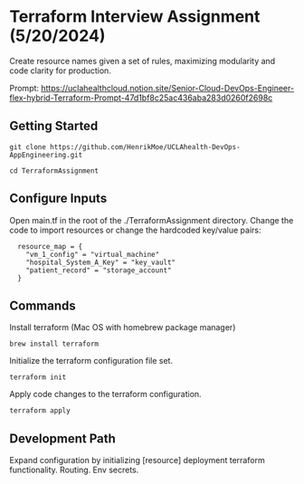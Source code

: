 
# Terraform Interview Assignment (5/20/2024)

Create resource names given a set of rules, maximizing modularity and code clarity for production.

Prompt: https://uclahealthcloud.notion.site/Senior-Cloud-DevOps-Engineer-flex-hybrid-Terraform-Prompt-47d1bf8c25ac436aba283d0260f2698c

## Getting Started 

`git clone https://github.com/HenrikMoe/UCLAhealth-DevOps-AppEngineering.git`

`cd TerraformAssignment`

## Configure Inputs

Open main.tf in the root of the ./TerraformAssignment directory. Change the code to import resources or change the hardcoded key/value pairs: 

```
  resource_map = {
    "vm_1_config" = "virtual_machine"
    "hospital_System_A_Key" = "key_vault"
    "patient_record" = "storage_account"
  }

```

## Commands

Install terraform (Mac OS with homebrew package manager) 

`brew install terraform`

Initialize the terraform configuration file set.

`terraform init`

Apply code changes to the terraform configuration.

`terraform apply`

## Development Path

Expand configuration by initializing [resource] deployment terraform functionality. Routing. Env secrets. 




